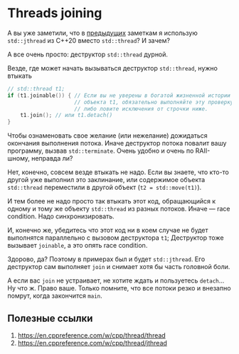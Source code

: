 # Threads joining

А вы уже заметили, что в [предыдущих](./race_condition) заметкам я использую `std::jthread` из C++20 вместо `std::thread`? И зачем?

А все очень просто: деструктор `std::thread` дурной.

Везде, где может начать вызываться деструктор `std::thread`, нужно втыкать
```C++
// std::thread t1;
if (t1.joinable()) { // Если вы не уверены в богатой жизненной истории
                     // объекта t1, обязательно выполняйте эту проверку
                     // либо ловите исключения от строчки ниже.
    t1.join(); // или t1.detach()
}
```

Чтобы ознаменовать свое желание (или нежелание) дожидаться окончания выполнения потока.
Иначе деструктор потока повалит вашу программу, вызвав `std::terminate`.
Очень удобно и очень по RAII-шному, неправда ли?

Нет, конечно, совсем везде втыкать не надо. Если вы знаете, что кто-то другой уже выполнил это заклинание, или содержимое объекта `std::thread` переместили в другой объект (`t2 = std::move(t1)`).

И тем более не надо просто так втыкать этот код, обращающийся к одному и тому же объекту `std::thread` из разных потоков. Иначе — race condition. Надо синхронизировать.

И, конечно же, убедитесь что этот код ни в коем случае не будет выполнятся параллельно с вызовом деструктора `t1`; Деструктор тоже вызывает `joinable`, а это опять race condition.

Здорово, да? Поэтому в примерах был и будет `std::jthread`. Его деструктор сам выполняет `join` и снимает хотя бы часть головной боли.

А если вас `join` не устраивает, не хотите ждать и пользуетесь `detach`... Ну что ж. Право ваше. Только помните, что все потоки резко и внезапно помрут, когда закончится `main`.

## Полезные ссылки
1. https://en.cppreference.com/w/cpp/thread/thread
2. https://en.cppreference.com/w/cpp/thread/jthread